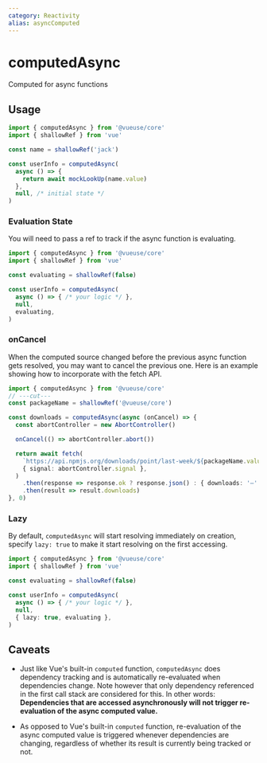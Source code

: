 ```yaml
---
category: Reactivity
alias: asyncComputed
---
```


# computedAsync

Computed for async functions

## Usage

```ts
import { computedAsync } from '@vueuse/core'
import { shallowRef } from 'vue'

const name = shallowRef('jack')

const userInfo = computedAsync(
  async () => {
    return await mockLookUp(name.value)
  },
  null, /* initial state */
)
```

### Evaluation State

You will need to pass a ref to track if the async function is evaluating.

```ts
import { computedAsync } from '@vueuse/core'
import { shallowRef } from 'vue'

const evaluating = shallowRef(false)

const userInfo = computedAsync(
  async () => { /* your logic */ },
  null,
  evaluating,
)
```

### onCancel

When the computed source changed before the previous async function gets resolved, you may want to cancel the previous one. Here is an example showing how to incorporate with the fetch API.

```ts
import { computedAsync } from '@vueuse/core'
// ---cut---
const packageName = shallowRef('@vueuse/core')

const downloads = computedAsync(async (onCancel) => {
  const abortController = new AbortController()

  onCancel(() => abortController.abort())

  return await fetch(
    `https://api.npmjs.org/downloads/point/last-week/${packageName.value}`,
    { signal: abortController.signal },
  )
    .then(response => response.ok ? response.json() : { downloads: '—' })
    .then(result => result.downloads)
}, 0)
```

### Lazy

By default, `computedAsync` will start resolving immediately on creation, specify `lazy: true` to make it start resolving on the first accessing.

```ts
import { computedAsync } from '@vueuse/core'
import { shallowRef } from 'vue'

const evaluating = shallowRef(false)

const userInfo = computedAsync(
  async () => { /* your logic */ },
  null,
  { lazy: true, evaluating },
)
```

## Caveats

- Just like Vue's built-in `computed` function, `computedAsync` does dependency tracking and is automatically re-evaluated when dependencies change. Note however that only dependency referenced in the first call stack are considered for this. In other words: **Dependencies that are accessed asynchronously will not trigger re-evaluation of the async computed value.**

- As opposed to Vue's built-in `computed` function, re-evaluation of the async computed value is triggered whenever dependencies are changing, regardless of whether its result is currently being tracked or not.
